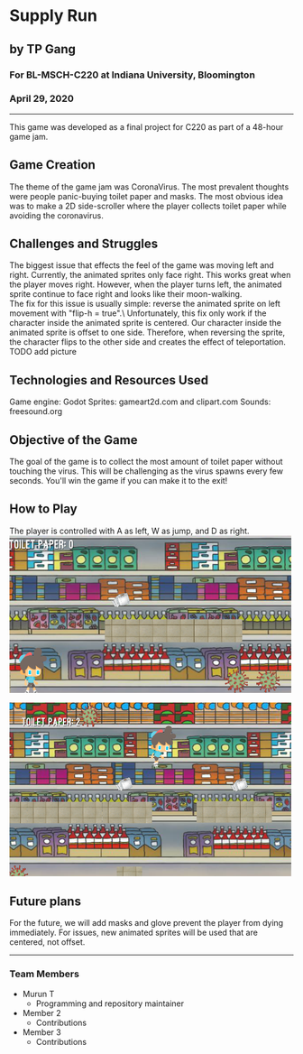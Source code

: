 # Supply Run
## by TP Gang
### For BL-MSCH-C220 at Indiana University, Bloomington
### April 29, 2020

---

This game was developed as a final project for C220 as part of a 48-hour game jam. 
## Game Creation
The theme of the game jam was CoronaVirus. The most prevalent thoughts were people panic-buying toilet paper and masks. The most obvious idea was to make a 2D side-scroller where the player collects toilet paper while avoiding the coronavirus.

## Challenges and Struggles
The biggest issue that effects the feel of the game was moving left and right. Currently, the animated sprites only face right. This works great when the player moves right. However, when the player turns left, the animated sprite continue to face right and looks like their moon-walking.\
The fix for this issue is usually simple: reverse the animated sprite on left movement with "flip-h = true".\ 
Unfortunately, this fix only work if the character inside the animated sprite is centered. Our character inside the animated sprite is offset to one side. Therefore, when reversing the sprite, the character flips to the other side and creates the effect of teleportation. 
TODO add picture

## Technologies and Resources Used 
Game engine: Godot
Sprites: gameart2d.com and clipart.com
Sounds: freesound.org

## Objective of the Game
The goal of the game is to collect the most amount of toilet paper without touching the virus. This will be challenging as the virus spawns every few seconds. You'll win the game if you can make it to the exit!

## How to Play
The player is controlled with A as left, W as jump, and D as right.
<img src="Assets/Screenshots/shot1.png" width = 500>

<img src="Assets/Screenshots/shot2.png" width = 500>

## Future plans
For the future, we will add masks and glove prevent the player from dying immediately. 
For issues, new animated sprites will be used that are centered, not offset.

---

### Team Members

  * Murun T
    * Programming and repository maintainer
  * Member 2
    * Contributions
  * Member 3
    * Contributions

